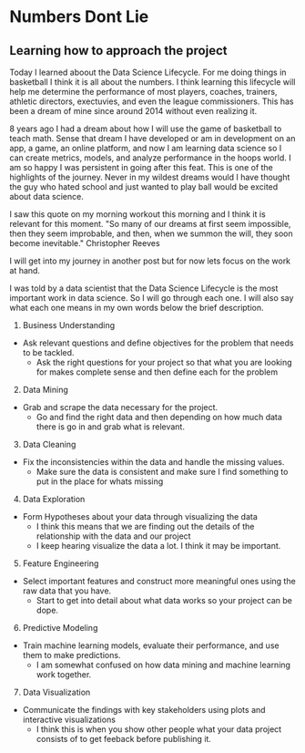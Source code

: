 # Numbers Dont Lie 

## Learning how to approach the project 

Today I learned aboout the Data Science Lifecycle.  For me doing things in basketball I think it is all about the numbers.  I think learning this lifecycle will help me determine the 
performance of most players, coaches, trainers, athletic directors, exectuvies, and even the league commissioners.  This has been a dream of mine since around 2014
without even realizing it. 

8 years ago I had a dream about how I will use the game of basketball to teach math.  Sense that dream I have developed or am in development on an app, a game, an online platform,
and now I am learning data science so I can create metrics, models, and analyze performance in the hoops world.  I am so happy I was persistent in going after this feat.  This is one of the highlights of the journey. 
Never in my wildest dreams would I have thought the guy who hated school and just wanted to play ball would be excited about data science. 

I saw this quote on my morning workout this morning and I think it is relevant for this moment. 
"So many of our dreams at first seem impossible, then they seem improbable, and then, when we summon the will, they soon become inevitable." Christopher Reeves

I will get into my journey in another post but for now lets focus on the work at hand.

I was told by a data scientist that the Data Science Lifecycle is the most important work in data science.  So I will go through each one.  I will also say what each one means in my own words below the 
brief description.

1. Business Understanding 
- Ask relevant questions and define objectives for the problem that needs to be tackled.
  - Ask the right questions for your project so that what you are looking for makes complete sense and then define each for the problem

2. Data Mining
- Grab and scrape the data necessary for the project.
  - Go and find the right data and then depending on how much data there is go in and grab what is relevant.

3. Data Cleaning 
- Fix the inconsistencies within the data and handle the missing values.
  - Make sure the data is consistent and make sure I find something to put in the place for whats missing

4. Data Exploration 
- Form Hypotheses about your data through visualizing the data 
  - I think this means that we are finding out the details of the relationship with the data and our project
  - I keep hearing visualize the data a lot.  I think it may be important. 

5. Feature Engineering 
- Select important features and construct more meaningful ones using the raw data that you have.
  -  Start to get into detail about what data works so your project can be dope.

6. Predictive Modeling 
- Train machine learning models, evaluate their performance, and use them to make predictions.
  - I am somewhat confused on how data mining and machine learning work together.

7. Data Visualization
- Communicate the findings with key stakeholders using plots and interactive visualizations 
  - I think this is when you show other people what your data project consists of to get feeback before publishing it. 
